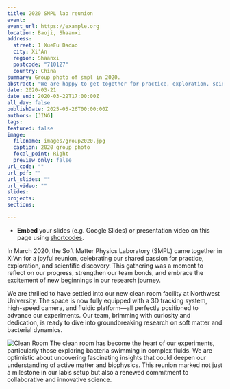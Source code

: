 ```yaml
---
title: 2020 SMPL lab reunion 
event: 
event_url: https://example.org
location: Baoji, Shaanxi
address:
  street: 1 XueFu Dadao
  city: Xi'An
  region: Shaanxi
  postcode: "710127"
  country: China
summary: Group photo of smpl in 2020.
abstract: "We are happy to get together for practice, exploration, science and enjoyfullness."
date: 2020-03-21
date_end: 2020-03-22T17:00:00Z
all_day: false
publishDate: 2025-05-26T00:00:00Z
authors: [JING]
tags: 
featured: false
image:
  filename: images/group2020.jpg
  caption: 2020 group photo
  focal_point: Right
  preview_only: false
url_code: ""
url_pdf: ""
url_slides: ""
url_video: ""
slides: 
projects: 
sections: 

---
```

- **Embed** your slides (e.g. Google Slides) or presentation video on this page using [shortcodes](https://docs.hugoblox.com/writing-markdown-latex/).

In March 2020, the Soft Matter Physics Laboratory (SMPL) came together in Xi'An for a joyful reunion, celebrating our shared passion for practice, exploration, and scientific discovery. This gathering was a moment to reflect on our progress, strengthen our team bonds, and embrace the excitement of new beginnings in our research journey.

  

We are thrilled to have settled into our new clean room facility at Northwest University. The space is now fully equipped with a 3D tracking system, high-speed camera, and fluidic platform—all perfectly positioned to advance our experiments. Our team, brimming with curiosity and dedication, is ready to dive into groundbreaking research on soft matter and bacterial dynamics.

![Clean Room](ExperimentBact.jpg)
The clean room has become the heart of our experiments, particularly those exploring bacteria swimming in complex fluids. We are optimistic about uncovering fascinating insights that could deepen our understanding of active matter and biophysics. This reunion marked not just a milestone in our lab’s setup but also a renewed commitment to collaborative and innovative science.